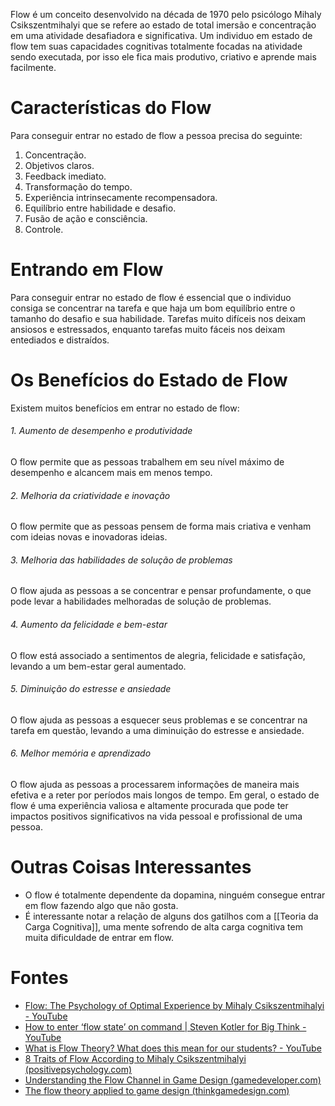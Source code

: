 Flow é um conceito desenvolvido na década de 1970 pelo psicólogo Mihaly Csikszentmihalyi que se refere ao estado de total imersão e concentração em uma atividade desafiadora e significativa.
Um individuo em estado de flow tem suas capacidades cognitivas totalmente focadas na atividade sendo executada, por isso ele fica mais produtivo, criativo e aprende mais facilmente.
# Características do Flow
Para conseguir entrar no estado de flow a pessoa precisa do seguinte:
1. Concentração.
2. Objetivos claros.
3. Feedback imediato.
4. Transformação do tempo.
5. Experiência intrinsecamente recompensadora.
6. Equilíbrio entre habilidade e desafio.
7. Fusão de ação e consciência.
8. Controle.
# Entrando em Flow
Para conseguir entrar no estado de flow é essencial que o individuo consiga se concentrar na tarefa e que haja um bom equilíbrio entre o tamanho do desafio e sua habilidade. Tarefas muito difíceis nos deixam ansiosos e estressados, enquanto tarefas muito fáceis nos deixam entediados e distraídos.
# Os Benefícios do Estado de Flow
Existem muitos benefícios em entrar no estado de flow:
###### 1.  Aumento de desempenho e produtividade
O flow permite que as pessoas trabalhem em seu nível máximo de desempenho e alcancem mais em menos tempo.
###### 2.  Melhoria da criatividade e inovação
O flow permite que as pessoas pensem de forma mais criativa e venham com ideias novas e inovadoras ideias.
######  3.  Melhoria das habilidades de solução de problemas
O flow ajuda as pessoas a se concentrar e pensar profundamente, o que pode levar a habilidades melhoradas de solução de problemas.
######  4. Aumento da felicidade e bem-estar
O flow está associado a sentimentos de alegria, felicidade e satisfação, levando a um bem-estar geral aumentado.
######  5. Diminuição do estresse e ansiedade
O flow ajuda as pessoas a esquecer seus problemas e se concentrar na tarefa em questão, levando a uma diminuição do estresse e ansiedade.
###### 6.  Melhor memória e aprendizado
O flow ajuda as pessoas a processarem informações de maneira mais efetiva e a reter por períodos mais longos de tempo.
Em geral, o estado de flow é uma experiência valiosa e altamente procurada que pode ter impactos positivos significativos na vida pessoal e profissional de uma pessoa.

# Outras Coisas Interessantes
- O flow é totalmente dependente da dopamina, ninguém consegue entrar em flow fazendo algo que não gosta.
- É interessante notar a relação de alguns dos gatilhos com a [[Teoria da Carga Cognitiva]], uma mente sofrendo de alta carga cognitiva tem muita dificuldade de entrar em flow.

# Fontes
- [Flow: The Psychology of Optimal Experience by Mihaly Csikszentmihalyi - YouTube](https://www.youtube.com/watch?v=e1yqvuRoufc&ab_channel=OnePercentBetter)
- [How to enter ‘flow state’ on command | Steven Kotler for Big Think - YouTube](https://www.youtube.com/watch?v=znwUCNrjpD4&ab_channel=BigThink)
- [What is Flow Theory? What does this mean for our students? - YouTube](https://www.youtube.com/watch?v=iUsOCR1KKms&ab_channel=JohnSpencer)
- [8 Traits of Flow According to Mihaly Csikszentmihalyi (positivepsychology.com)](https://positivepsychology.com/mihaly-csikszentmihalyi-father-of-flow/)
- [Understanding the Flow Channel in Game Design (gamedeveloper.com)](https://www.gamedeveloper.com/design/understanding-the-flow-channel-in-game-design)
- [The flow theory applied to game design (thinkgamedesign.com)](https://thinkgamedesign.com/flow-theory-game-design/)